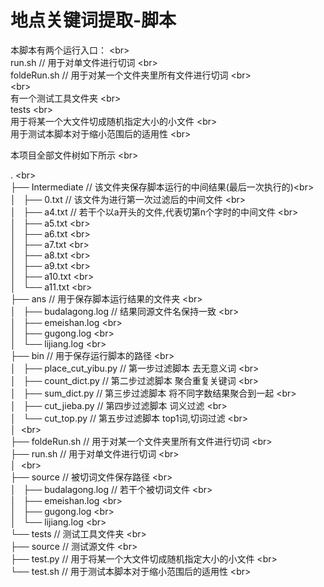 # 地点关键词提取-脚本

本脚本有两个运行入口：                                                           \<br>  
run.sh         // 用于对单文件进行切词                                           \<br>  
foldeRun.sh    // 用于对某一个文件夹里所有文件进行切词                           \<br>  
                                                                                 \<br>  
有一个测试工具文件夹                                                             \<br>  
tests                                                                            \<br>  
用于将某一个大文件切成随机指定大小的小文件                                       \<br>  
用于测试本脚本对于缩小范围后的适用性                                             \<br>  

本项目全部文件树如下所示                                                         \<br>  

.                                                                                \<br>  
├── Intermediate                // 该文件夹保存脚本运行的中间结果(最后一次执行的)\<br>  
│   ├── 0.txt                   // 该文件为进行第一次过滤后的中间文件            \<br>  
│   ├── a4.txt                  // 若干个以a开头的文件,代表切第n个字时的中间文件 \<br>  
│   ├── a5.txt                                                                   \<br>  
│   ├── a6.txt                                                                   \<br>  
│   ├── a7.txt                                                                   \<br>  
│   ├── a8.txt                                                                   \<br>  
│   ├── a9.txt                                                                   \<br>  
│   ├── a10.txt                                                                  \<br>  
│   └── a11.txt                                                                  \<br>  
├── ans                         // 用于保存脚本运行结果的文件夹                  \<br>  
│   ├── budalagong.log          // 结果同源文件名保持一致                        \<br>  
│   ├── emeishan.log                                                             \<br>  
│   ├── gugong.log                                                               \<br>  
│   └── lijiang.log                                                              \<br>  
├── bin                         // 用于保存运行脚本的路径                        \<br>  
│   ├── place_cut_yibu.py       // 第一步过滤脚本 去无意义词                     \<br>  
│   ├── count_dict.py           // 第二步过滤脚本 聚合重复关键词                 \<br>  
│   ├── sum_dict.py             // 第三步过滤脚本 将不同字数结果聚合到一起       \<br>  
│   ├── cut_jieba.py            // 第四步过滤脚本 词义过滤                       \<br>  
│   └── cut_top.py              // 第五步过滤脚本 top1词,切词过滤                \<br>  
│                                                                                \<br>  
├── foldeRun.sh                 // 用于对某一个文件夹里所有文件进行切词          \<br>  
├── run.sh                      // 用于对单文件进行切词                          \<br>  
│                                                                                \<br>  
├── source                      // 被切词文件保存路径                            \<br>  
│   ├── budalagong.log          // 若干个被切词文件                              \<br>  
│   ├── emeishan.log                                                             \<br>  
│   ├── gugong.log                                                               \<br>  
│   └── lijiang.log                                                              \<br>  
└── tests                       // 测试工具文件夹                                \<br>  
    ├── source                  // 测试源文件                                    \<br>  
    ├── test.py                 // 用于将某一个大文件切成随机指定大小的小文件    \<br>  
    └── test.sh                 // 用于测试本脚本对于缩小范围后的适用性          \<br>  
